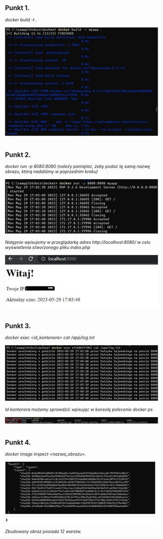 ## Punkt 1.<br>
*docker build -t <nazwa-obrazu> .<br>*
<br>
![](punkt_1_1.jpg)<br>
<br>
## Punkt 2.<br>
*docker run -p 8080:8080 <nazwa-obrazu> (należy pamiętać, żeby podać tę samą nazwę obrazu, którą nadaliśmy w poprzednim kroku)<br>*
<br>
![](punkt_2_1.jpg)<br>
<br>
*Natępnie wpisujemy w przeglądarkę adres http://localhost:8080/ w celu wyświetlenia stworzonego pliku index.php<br>*
<br>
![](punkt_2_2.jpg)<br>
<br>
## Punkt 3.<br>
*docker exec <id_kontenera> cat /app/log.txt<br>*
<br>
![](punkt_3_1.jpg)<br>
<br>
*Id kontenera możemy sprawdzić wpisując w konsolę polecenie docker ps<br>*
<br>
![](punkt_3_2.jpg)<br>
<br>
## Punkt 4.<br>
*docker image inspect <nazwa_obrazu>.<br>*
<br>
![](punkt_4_2.jpg)<br>
<br>
*Zbudowany obraz posiada 12 warstw.*
